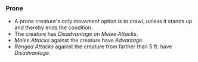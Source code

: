### Prone

* A prone creature's only movement option is to crawl, unless it stands up and thereby ends the condition.
* The creature has *Disadvantage* on *Melee Attacks*.
* *Melee Attacks* against the creature have *Advantage*.
* *Ranged Attacks* against the creature from farther than 5 ft. have *Disadvantage*.
